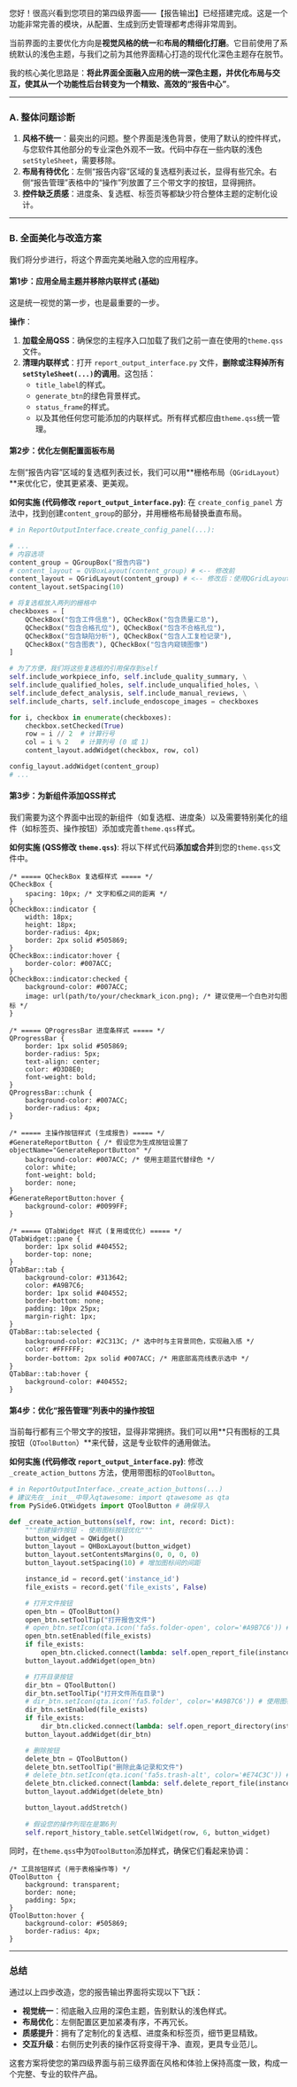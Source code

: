 您好！很高兴看到您项目的第四级界面——【报告输出】已经搭建完成。这是一个功能非常完善的模块，从配置、生成到历史管理都考虑得非常周到。

当前界面的主要优化方向是**视觉风格的统一**和**布局的精细化打磨**。它目前使用了系统默认的浅色主题，与我们之前为其他界面精心打造的现代化深色主题存在脱节。

我的核心美化思路是：**将此界面全面融入应用的统一深色主题，并优化布局与交互，使其从一个功能性后台转变为一个精致、高效的“报告中心”**。

-----

### A. 整体问题诊断

1.  **风格不统一**：最突出的问题。整个界面是浅色背景，使用了默认的控件样式，与您软件其他部分的专业深色外观不一致。代码中存在一些内联的浅色`setStyleSheet`，需要移除。
2.  **布局有待优化**：左侧“报告内容”区域的复选框列表过长，显得有些冗余。右侧“报告管理”表格中的“操作”列放置了三个带文字的按钮，显得拥挤。
3.  **控件缺乏质感**：进度条、复选框、标签页等都缺少符合整体主题的定制化设计。

-----

### B. 全面美化与改造方案

我们将分步进行，将这个界面完美地融入您的应用程序。

#### **第1步：应用全局主题并移除内联样式 (基础)**

这是统一视觉的第一步，也是最重要的一步。

**操作**：

1.  **加载全局QSS**：确保您的主程序入口加载了我们之前一直在使用的`theme.qss`文件。
2.  **清理内联样式**：打开 `report_output_interface.py` 文件，**删除或注释掉所有`setStyleSheet(...)`的调用**。这包括：
      * `title_label`的样式。
      * `generate_btn`的绿色背景样式。
      * `status_frame`的样式。
      * 以及其他任何您可能添加的内联样式。所有样式都应由`theme.qss`统一管理。

#### **第2步：优化左侧配置面板布局**

左侧“报告内容”区域的复选框列表过长，我们可以用\*\*栅格布局（`QGridLayout`）\*\*来优化它，使其更紧凑、更美观。

**如何实施 (代码修改 `report_output_interface.py`)**:
在 `create_config_panel` 方法中，找到创建`content_group`的部分，并用栅格布局替换垂直布局。

```python
# in ReportOutputInterface.create_config_panel(...):

# ...
# 内容选项
content_group = QGroupBox("报告内容")
# content_layout = QVBoxLayout(content_group) # <-- 修改前
content_layout = QGridLayout(content_group) # <-- 修改后：使用QGridLayout
content_layout.setSpacing(10)

# 将复选框放入两列的栅格中
checkboxes = [
    QCheckBox("包含工件信息"), QCheckBox("包含质量汇总"),
    QCheckBox("包含合格孔位"), QCheckBox("包含不合格孔位"),
    QCheckBox("包含缺陷分析"), QCheckBox("包含人工复检记录"),
    QCheckBox("包含图表"), QCheckBox("包含内窥镜图像")
]

# 为了方便，我们将这些复选框的引用保存到self
self.include_workpiece_info, self.include_quality_summary, \
self.include_qualified_holes, self.include_unqualified_holes, \
self.include_defect_analysis, self.include_manual_reviews, \
self.include_charts, self.include_endoscope_images = checkboxes

for i, checkbox in enumerate(checkboxes):
    checkbox.setChecked(True)
    row = i // 2  # 计算行号
    col = i % 2   # 计算列号 (0 或 1)
    content_layout.addWidget(checkbox, row, col)

config_layout.addWidget(content_group)
# ...
```

#### **第3步：为新组件添加QSS样式**

我们需要为这个界面中出现的新组件（如复选框、进度条）以及需要特别美化的组件（如标签页、操作按钮）添加或完善`theme.qss`样式。

**如何实施 (QSS修改 `theme.qss`)**:
将以下样式代码**添加或合并**到您的`theme.qss`文件中。

```qss
/* ===== QCheckBox 复选框样式 ===== */
QCheckBox {
    spacing: 10px; /* 文字和框之间的距离 */
}
QCheckBox::indicator {
    width: 18px;
    height: 18px;
    border-radius: 4px;
    border: 2px solid #505869;
}
QCheckBox::indicator:hover {
    border-color: #007ACC;
}
QCheckBox::indicator:checked {
    background-color: #007ACC;
    image: url(path/to/your/checkmark_icon.png); /* 建议使用一个白色对勾图标 */
}

/* ===== QProgressBar 进度条样式 ===== */
QProgressBar {
    border: 1px solid #505869;
    border-radius: 5px;
    text-align: center;
    color: #D3D8E0;
    font-weight: bold;
}
QProgressBar::chunk {
    background-color: #007ACC;
    border-radius: 4px;
}

/* ===== 主操作按钮样式 (生成报告) ===== */
#GenerateReportButton { /* 假设您为生成按钮设置了 objectName="GenerateReportButton" */
    background-color: #007ACC; /* 使用主题蓝代替绿色 */
    color: white;
    font-weight: bold;
    border: none;
}
#GenerateReportButton:hover {
    background-color: #0099FF;
}

/* ===== QTabWidget 样式 (复用或优化) ===== */
QTabWidget::pane {
    border: 1px solid #404552;
    border-top: none;
}
QTabBar::tab {
    background-color: #313642;
    color: #A9B7C6;
    border: 1px solid #404552;
    border-bottom: none;
    padding: 10px 25px;
    margin-right: 1px;
}
QTabBar::tab:selected {
    background-color: #2C313C; /* 选中时与主背景同色，实现融入感 */
    color: #FFFFFF;
    border-bottom: 2px solid #007ACC; /* 用底部高亮线表示选中 */
}
QTabBar::tab:hover {
    background-color: #404552;
}
```

#### **第4步：优化“报告管理”列表中的操作按钮**

当前每行都有三个带文字的按钮，显得非常拥挤。我们可以用\*\*只有图标的工具按钮（`QToolButton`）\*\*来代替，这是专业软件的通用做法。

**如何实施 (代码修改 `report_output_interface.py`)**:
修改 `_create_action_buttons` 方法，使用带图标的`QToolButton`。

```python
# in ReportOutputInterface._create_action_buttons(...)
# 建议先在__init__中导入qtawesome: import qtawesome as qta
from PySide6.QtWidgets import QToolButton # 确保导入

def _create_action_buttons(self, row: int, record: Dict):
    """创建操作按钮 - 使用图标按钮优化"""
    button_widget = QWidget()
    button_layout = QHBoxLayout(button_widget)
    button_layout.setContentsMargins(0, 0, 0, 0)
    button_layout.setSpacing(10) # 增加图标间的间距

    instance_id = record.get('instance_id')
    file_exists = record.get('file_exists', False)

    # 打开文件按钮
    open_btn = QToolButton()
    open_btn.setToolTip("打开报告文件")
    # open_btn.setIcon(qta.icon('fa5s.folder-open', color='#A9B7C6')) # 使用图标
    open_btn.setEnabled(file_exists)
    if file_exists:
        open_btn.clicked.connect(lambda: self.open_report_file(instance_id))
    button_layout.addWidget(open_btn)

    # 打开目录按钮
    dir_btn = QToolButton()
    dir_btn.setToolTip("打开文件所在目录")
    # dir_btn.setIcon(qta.icon('fa5.folder', color='#A9B7C6')) # 使用图标
    dir_btn.setEnabled(file_exists)
    if file_exists:
        dir_btn.clicked.connect(lambda: self.open_report_directory(instance_id))
    button_layout.addWidget(dir_btn)

    # 删除按钮
    delete_btn = QToolButton()
    delete_btn.setToolTip("删除此条记录和文件")
    # delete_btn.setIcon(qta.icon('fa5s.trash-alt', color='#E74C3C')) # 使用红色图标
    delete_btn.clicked.connect(lambda: self.delete_report_file(instance_id))
    button_layout.addWidget(delete_btn)

    button_layout.addStretch()
    
    # 假设您的操作列现在是第6列
    self.report_history_table.setCellWidget(row, 6, button_widget)
```

同时，在`theme.qss`中为`QToolButton`添加样式，确保它们看起来协调：

```qss
/* 工具按钮样式 (用于表格操作等) */
QToolButton {
    background: transparent;
    border: none;
    padding: 5px;
}
QToolButton:hover {
    background-color: #505869;
    border-radius: 4px;
}
```

-----

### 总结

通过以上四步改造，您的报告输出界面将实现以下飞跃：

  * **视觉统一**：彻底融入应用的深色主题，告别默认的浅色样式。
  * **布局优化**：左侧配置区更加紧凑有序，不再冗长。
  * **质感提升**：拥有了定制化的复选框、进度条和标签页，细节更显精致。
  * **交互升级**：右侧历史列表的操作区将变得干净、直观，更具专业范儿。

这套方案将使您的第四级界面与前三级界面在风格和体验上保持高度一致，构成一个完整、专业的软件产品。